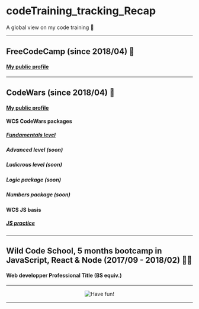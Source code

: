 # codeTraining_tracking_Recap
A global view on my code training  :eyes:

---

## FreeCodeCamp (since 2018/04) :green_heart:

#### [My public profile](https://www.freecodecamp.org/codingk8)

---

## CodeWars (since 2018/04) :tada:

#### [My public profile](https://www.codewars.com/users/codingk8)

#### WCS CodeWars packages

##### [Fundamentals level](https://github.com/codingk8/codeWars_Fundamentals_WCS_Bootcamp)
##### Advanced level (soon)
##### Ludicrous level (soon)
##### Logic package (soon)
##### Numbers package (soon)

#### WCS JS basis
##### [JS practice](https://github.com/codingk8/JS_exercices_WCS_Bootcamp)

___

## Wild Code School, 5 months bootcamp in JavaScript, React & Node (2017/09 - 2018/02) 👸🏻

#### Web developper Professional Title (BS equiv.)

___

<p align="center"><img src="https://media.giphy.com/media/1w0WiAqOljkUE/giphy.gif" alt="Have fun!")</p>
  
---
